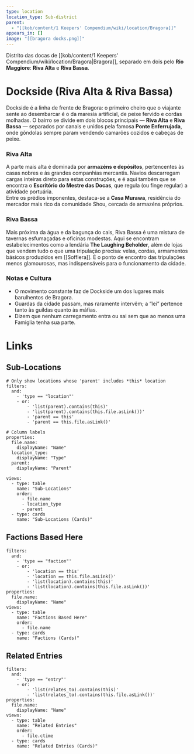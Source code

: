 ```yaml
---
type: location
location_type: Sub-district
parent:
  - "[[kob/content/1 Keepers' Compendium/wiki/location/Bragora]]"
appears_in: []
image: "[[bragora docks.png]]"
---
```

Distrito das docas de [[kob/content/1 Keepers' Compendium/wiki/location/Bragora|Bragora]], separado em dois pelo **Rio Maggiore**: **Riva Alta** e **Riva Bassa**.


# Dockside (Riva Alta & Riva Bassa)
Dockside é a linha de frente de Bragora: o primeiro cheiro que o viajante sente ao desembarcar é o da maresia artificial, de peixe fervido e cordas molhadas. O bairro se divide em dois blocos principais — **Riva Alta** e **Riva Bassa** — separados por canais e unidos pela famosa **Ponte Enferrujada**, onde gôndolas sempre param vendendo camarões cozidos e cabeças de peixe.

### Riva Alta
A parte mais alta é dominada por **armazéns e depósitos**, pertencentes às casas nobres e às grandes companhias mercantis. Navios descarregam cargas inteiras direto para estas construções, e é aqui também que se encontra o **Escritório do Mestre das Docas**, que regula (ou finge regular) a atividade portuária.  
Entre os prédios imponentes, destaca-se a **Casa Murawa**, residência do mercador mais rico da comunidade Shou, cercada de armazéns próprios.

### Riva Bassa
Mais próxima da água e da bagunça do cais, Riva Bassa é uma mistura de tavernas esfumaçadas e oficinas modestas. Aqui se encontram estabelecimentos como a lendária **The Laughing Beholder**, além de lojas que vendem tudo o que uma tripulação precisa: velas, cordas, armamentos básicos produzidos em [[Soffiera]]. É o ponto de encontro das tripulações menos glamourosas, mas indispensáveis para o funcionamento da cidade.

### Notas e Cultura
- O movimento constante faz de Dockside um dos lugares mais barulhentos de Bragora.  
- Guardas da cidade passam, mas raramente intervêm; a “lei” pertence tanto às guildas quanto às máfias.  
- Dizem que nenhum carregamento entra ou sai sem que ao menos uma Famiglia tenha sua parte.

<!-- DYNAMIC:related-entries -->

# Links

## Sub-Locations
```base
# Only show locations whose 'parent' includes *this* location
filters:
  and:
    - 'type == "location"'
    - or:
        - 'list(parent).contains(this)'
        - 'list(parent).contains(this.file.asLink())'
        - 'parent == this'
        - 'parent == this.file.asLink()'

# Column labels
properties:
  file.name:
    displayName: "Name"
  location_type:
    displayName: "Type"
  parent:
    displayName: "Parent"

views:
  - type: table
    name: "Sub-Locations"
    order:
      - file.name
      - location_type
      - parent
  - type: cards
    name: "Sub-Locations (Cards)"
```

## Factions Based Here
```base
filters:
  and:
    - 'type == "faction"'
    - or:
        - 'location == this'
        - 'location == this.file.asLink()'
        - 'list(location).contains(this)'
        - 'list(location).contains(this.file.asLink())'
properties:
  file.name:
    displayName: "Name"
views:
  - type: table
    name: "Factions Based Here"
    order:
      - file.name
  - type: cards
    name: "Factions (Cards)"
```

## Related Entries
```base
filters:
  and:
    - 'type == "entry"'
    - or:
        - 'list(relates_to).contains(this)'
        - 'list(relates_to).contains(this.file.asLink())'
properties:
  file.name:
    displayName: "Name"
views:
  - type: table
    name: "Related Entries"
    order:
      - file.ctime
  - type: cards
    name: "Related Entries (Cards)"
```

<!-- /DYNAMIC -->
